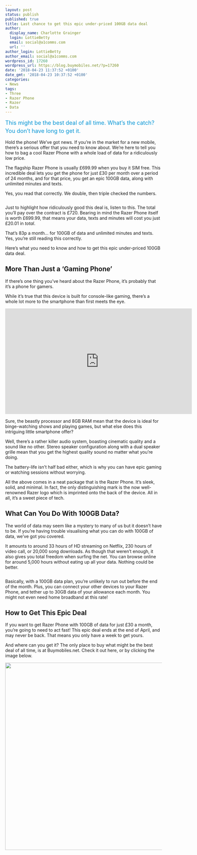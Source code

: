 ```yaml
---
layout: post
status: publish
published: true
title: Last chance to get this epic under-priced 100GB data deal
author:
  display_name: Charlotte Grainger
  login: LottieBetty
  email: social@a1comms.com
  url: ''
author_login: LottieBetty
author_email: social@a1comms.com
wordpress_id: 17260
wordpress_url: https://blog.buymobiles.net/?p=17260
date: '2018-04-23 11:37:52 +0100'
date_gmt: '2018-04-23 10:37:52 +0100'
categories:
- News
tags:
- Three
- Razer Phone
- Razer
- Data
---
```

<p><span class="postStandFirst" style="color: #0896d5; line-height: 26px; font-size: 18px;">This might be the best deal of all time. What&rsquo;s the catch? You don&rsquo;t have long to get it.</span></p>
<p>Hold the phone! We&rsquo;ve got news. If you&rsquo;re in the market for a new mobile, there&rsquo;s a serious offer that you need to know about. We&rsquo;re here to tell you how to bag a cool Razer Phone with a whole load of data for a ridiculously low price.</p>
<p>The flagship Razer Phone is usually &pound;699.99 when you buy it SIM free. This incredible deal lets you get the phone for just &pound;30 per month over a period of 24 months, and for that price, you get an epic 100GB data, along with unlimited minutes and texts.</p>
<p>Yes, you read that correctly. We double, then triple checked the numbers.</p>
<p><img class="aligncenter size-full wp-image-17263" src="https://lh3.googleusercontent.com/oj6JVwnqCe5xhbZIntJ7GqmlLmwPSz3ofamUvbiqioZ7Tde3V3savDQaCC20IViJ_Kc0k9Lojs3DYvW88w3tl51H=s0" alt="" /></p>
<p>Just to highlight how ridiculously good this deal is, listen to this. The total you&rsquo;ll pay over the contract is &pound;720. Bearing in mind the Razer Phone itself is worth &pound;699.99, that means your data, texts and minutes will cost you just &pound;20.01 in <em>total</em>.</p>
<p>That&rsquo;s 83p a month&hellip; for 100GB of data and unlimited minutes and texts. Yes, you&rsquo;re still reading this correctly.</p>
<p>Here&rsquo;s what you need to know and how to get this epic under-priced 100GB data deal.</p>
<h2>More Than Just a &lsquo;Gaming Phone&rsquo;</h2>
<p>If there&rsquo;s one thing you&rsquo;ve heard about the Razer Phone, it&rsquo;s probably that it&rsquo;s a phone for gamers.</p>
<p>While it&rsquo;s true that this device is built for console-like gaming, there&rsquo;s a whole lot more to the smartphone than first meets the eye.</p>
<p><iframe src="https://www.youtube.com/embed/3zSsIhOkMgo" width="600" height="338" frameborder="0" allowfullscreen="allowfullscreen"><span data-mce-type="bookmark" style="display: inline-block; width: 0px; overflow: hidden; line-height: 0;" class="mce_SELRES_start">﻿</span></iframe></p>
<p>Sure, the beastly processor and 8GB RAM mean that the device is ideal for binge-watching shows and playing games, but what else does this intriguing little smartphone offer?</p>
<p>Well, there&rsquo;s a rather killer audio system, boasting cinematic quality and a sound like no other. Stereo speaker configuration along with a dual speaker grille mean that you get the highest quality sound no matter what you&rsquo;re doing.</p>
<p>The battery-life isn&rsquo;t half bad either, which is why you can have epic gaming or watching sessions without worrying.</p>
<p>All the above comes in a neat package that is the Razer Phone. It&rsquo;s sleek, solid, and minimal. In fact, the only distinguishing mark is the now well-renowned Razer logo which is imprinted onto the back of the device. All in all, it&rsquo;s a sweet piece of tech.</p>
<h2>What Can You Do With 100GB Data?</h2>
<p>The world of data may seem like a mystery to many of us but it doesn&rsquo;t have to be. If you&rsquo;re having trouble visualising what you can do with 100GB of data, we&rsquo;ve got you covered.</p>
<p>It amounts to around 33 hours of HD streaming on Netflix, 230 hours of video call, or 20,000 song downloads. As though that weren&rsquo;t enough, it also gives you total freedom when surfing the net. You can browse online for around 5,000 hours without eating up all your data. Nothing could be better.</p>
<p><img class="aligncenter size-full wp-image-17267" src="https://lh3.googleusercontent.com/IBwMpVlZ4bbonhkCX379aJfLpU6frCD3_7nnFvmEyF5vu1FTg2p-E2WraJn4QbmU7jumPMwR_UnSlEDIrSDAjL0=s0" alt="" /></p>
<p>Basically, with a 100GB data plan, you&rsquo;re unlikely to run out before the end of the month. Plus, you can connect your other devices to your Razer Phone, and tether up to 30GB data of your allowance each month. You might not even need home broadband at this rate!</p>
<h2>How to Get This Epic Deal</h2>
<p>If you want to get Razer Phone with 100GB of data for just &pound;30 a month, you&rsquo;re going to need to act fast! This epic deal ends at the end of April, and may never be back. That means you only have a week to get yours.</p>
<p>And where can you get it? The only place to buy what might be the best deal of all time, is at Buymobiles.net. Check it out here, or by clicking the image below.</p>
<p><img class="aligncenter wp-image-17270 size-full" src="https://a1comms-blog-buymobiles.storage.googleapis.com/razer-phone-deal.jpg" alt="" width="600" height="600" /></p>
